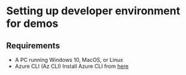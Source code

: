 # Setting up developer environment for demos

## Requirements

- A PC running Windows 10, MacOS, or Linux
- Azure CLI (Az CLI)
  Install Azure CLI from [here](https://docs.microsoft.com/en-us/cli/azure/install-azure-cli?view=azure-cli-latest)